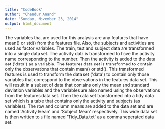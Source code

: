 ```yaml
---
title: "CodeBook"
author: "Chendur Anand"
date: "Sunday, November 23, 2014"
output: html_document
---
```


  The variables that are used for this analysis are any features that have mean() or std() from the features file. Also, the subjects and activities are used as factor variables. The train, test and subject data are transformed into a single data set. The activity data is transformed to have the activity name corresponding to the number. Then the activity is added to the data set ('data') as a variable.
  The features data set is transformed to contain only the observations that contain mean() or std(). This transformed features is used to transform the data set ('data') to contain only those variables that correspond to the observations in the features data set. This will result in a subset of data that contains only the mean and standard deviation variables and the variables are also named using the observations from the features data set.
  Then the data set transformed into a tidy data set which is a table that contains only the activity and subjects (as variables). The row and column means are added to the data set and are named 'Activity Mean' and 'Subject Mean' respectively.
  This wide data set is then written to a file named 'Tidy_Data.txt' as a comma seperated data set.


